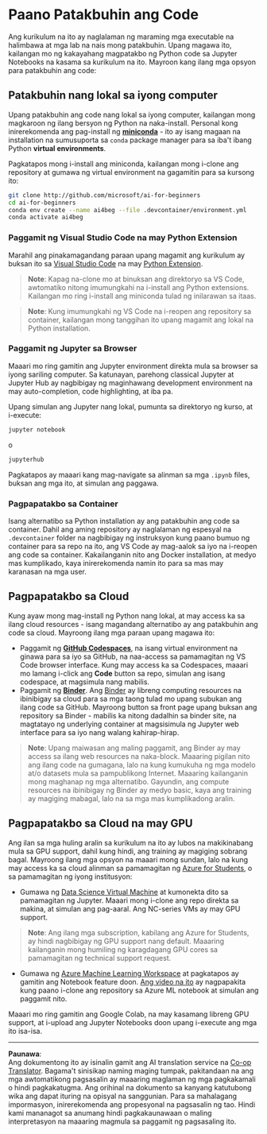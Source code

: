 <!--
CO_OP_TRANSLATOR_METADATA:
{
  "original_hash": "7df19702b8d2d3f7c4238c51bec2c8fc",
  "translation_date": "2025-08-28T02:28:26+00:00",
  "source_file": "lessons/0-course-setup/how-to-run.md",
  "language_code": "tl"
}
-->
# Paano Patakbuhin ang Code

Ang kurikulum na ito ay naglalaman ng maraming mga executable na halimbawa at mga lab na nais mong patakbuhin. Upang magawa ito, kailangan mo ng kakayahang magpatakbo ng Python code sa Jupyter Notebooks na kasama sa kurikulum na ito. Mayroon kang ilang mga opsyon para patakbuhin ang code:

## Patakbuhin nang lokal sa iyong computer

Upang patakbuhin ang code nang lokal sa iyong computer, kailangan mong magkaroon ng ilang bersyon ng Python na naka-install. Personal kong inirerekomenda ang pag-install ng **[miniconda](https://conda.io/en/latest/miniconda.html)** - ito ay isang magaan na installation na sumusuporta sa `conda` package manager para sa iba't ibang Python **virtual environments**.

Pagkatapos mong i-install ang miniconda, kailangan mong i-clone ang repository at gumawa ng virtual environment na gagamitin para sa kursong ito:

```bash
git clone http://github.com/microsoft/ai-for-beginners
cd ai-for-beginners
conda env create --name ai4beg --file .devcontainer/environment.yml
conda activate ai4beg
```

### Paggamit ng Visual Studio Code na may Python Extension

Marahil ang pinakamagandang paraan upang magamit ang kurikulum ay buksan ito sa [Visual Studio Code](http://code.visualstudio.com/?WT.mc_id=academic-77998-cacaste) na may [Python Extension](https://marketplace.visualstudio.com/items?itemName=ms-python.python&WT.mc_id=academic-77998-cacaste).

> **Note**: Kapag na-clone mo at binuksan ang direktoryo sa VS Code, awtomatiko nitong imumungkahi na i-install ang Python extensions. Kailangan mo ring i-install ang miniconda tulad ng inilarawan sa itaas.

> **Note**: Kung imumungkahi ng VS Code na i-reopen ang repository sa container, kailangan mong tanggihan ito upang magamit ang lokal na Python installation.

### Paggamit ng Jupyter sa Browser

Maaari mo ring gamitin ang Jupyter environment direkta mula sa browser sa iyong sariling computer. Sa katunayan, parehong classical Jupyter at Jupyter Hub ay nagbibigay ng maginhawang development environment na may auto-completion, code highlighting, at iba pa.

Upang simulan ang Jupyter nang lokal, pumunta sa direktoryo ng kurso, at i-execute:

```bash
jupyter notebook
```
o
```bash
jupyterhub
```
Pagkatapos ay maaari kang mag-navigate sa alinman sa mga `.ipynb` files, buksan ang mga ito, at simulan ang paggawa.

### Pagpapatakbo sa Container

Isang alternatibo sa Python installation ay ang patakbuhin ang code sa container. Dahil ang aming repository ay naglalaman ng espesyal na `.devcontainer` folder na nagbibigay ng instruksyon kung paano bumuo ng container para sa repo na ito, ang VS Code ay mag-aalok sa iyo na i-reopen ang code sa container. Kakailanganin nito ang Docker installation, at medyo mas kumplikado, kaya inirerekomenda namin ito para sa mas may karanasan na mga user.

## Pagpapatakbo sa Cloud

Kung ayaw mong mag-install ng Python nang lokal, at may access ka sa ilang cloud resources - isang magandang alternatibo ay ang patakbuhin ang code sa cloud. Mayroong ilang mga paraan upang magawa ito:

* Paggamit ng **[GitHub Codespaces](https://github.com/features/codespaces)**, na isang virtual environment na ginawa para sa iyo sa GitHub, na naa-access sa pamamagitan ng VS Code browser interface. Kung may access ka sa Codespaces, maaari mo lamang i-click ang **Code** button sa repo, simulan ang isang codespace, at magsimula nang mabilis.
* Paggamit ng **[Binder](https://mybinder.org/v2/gh/microsoft/ai-for-beginners/HEAD)**. Ang [Binder](https://mybinder.org) ay libreng computing resources na ibinibigay sa cloud para sa mga taong tulad mo upang subukan ang ilang code sa GitHub. Mayroong button sa front page upang buksan ang repository sa Binder - mabilis ka nitong dadalhin sa binder site, na magtatayo ng underlying container at magsisimula ng Jupyter web interface para sa iyo nang walang kahirap-hirap.

> **Note**: Upang maiwasan ang maling paggamit, ang Binder ay may access sa ilang web resources na naka-block. Maaaring pigilan nito ang ilang code na gumagana, lalo na kung kumukuha ng mga modelo at/o datasets mula sa pampublikong Internet. Maaaring kailanganin mong maghanap ng mga alternatibo. Gayundin, ang compute resources na ibinibigay ng Binder ay medyo basic, kaya ang training ay magiging mabagal, lalo na sa mga mas kumplikadong aralin.

## Pagpapatakbo sa Cloud na may GPU

Ang ilan sa mga huling aralin sa kurikulum na ito ay lubos na makikinabang mula sa GPU support, dahil kung hindi, ang training ay magiging sobrang bagal. Mayroong ilang mga opsyon na maaari mong sundan, lalo na kung may access ka sa cloud alinman sa pamamagitan ng [Azure for Students](https://azure.microsoft.com/free/students/?WT.mc_id=academic-77998-cacaste), o sa pamamagitan ng iyong institusyon:

* Gumawa ng [Data Science Virtual Machine](https://docs.microsoft.com/learn/modules/intro-to-azure-data-science-virtual-machine/?WT.mc_id=academic-77998-cacaste) at kumonekta dito sa pamamagitan ng Jupyter. Maaari mong i-clone ang repo direkta sa makina, at simulan ang pag-aaral. Ang NC-series VMs ay may GPU support.

> **Note**: Ang ilang mga subscription, kabilang ang Azure for Students, ay hindi nagbibigay ng GPU support nang default. Maaaring kailanganin mong humiling ng karagdagang GPU cores sa pamamagitan ng technical support request.

* Gumawa ng [Azure Machine Learning Workspace](https://azure.microsoft.com/services/machine-learning/?WT.mc_id=academic-77998-cacaste) at pagkatapos ay gamitin ang Notebook feature doon. [Ang video na ito](https://azure-for-academics.github.io/quickstart/azureml-papers/) ay nagpapakita kung paano i-clone ang repository sa Azure ML notebook at simulan ang paggamit nito.

Maaari mo ring gamitin ang Google Colab, na may kasamang libreng GPU support, at i-upload ang Jupyter Notebooks doon upang i-execute ang mga ito isa-isa.

---

**Paunawa**:  
Ang dokumentong ito ay isinalin gamit ang AI translation service na [Co-op Translator](https://github.com/Azure/co-op-translator). Bagama't sinisikap naming maging tumpak, pakitandaan na ang mga awtomatikong pagsasalin ay maaaring maglaman ng mga pagkakamali o hindi pagkakatugma. Ang orihinal na dokumento sa kanyang katutubong wika ang dapat ituring na opisyal na sanggunian. Para sa mahalagang impormasyon, inirerekomenda ang propesyonal na pagsasalin ng tao. Hindi kami mananagot sa anumang hindi pagkakaunawaan o maling interpretasyon na maaaring magmula sa paggamit ng pagsasaling ito.